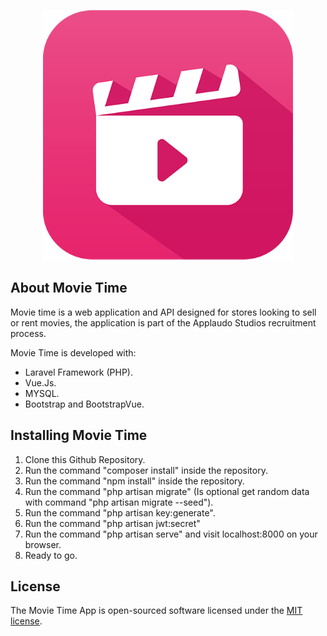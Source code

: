 <p align="center"><a href="https://github.com/JParedes98" target="_blank">
    <img src="./public/logo.png" width="400"></a>
</p>

## About Movie Time

Movie time is a web application and API designed for stores looking to sell or rent movies, the application is part of the Applaudo Studios recruitment process.

Movie Time is developed with:

- Laravel Framework (PHP).
- Vue.Js.
- MYSQL.
- Bootstrap and BootstrapVue.

## Installing Movie Time
1) Clone this Github Repository.
2) Run the command "composer install" inside the repository.
3) Run the command "npm install" inside the repository.
4) Run the command "php artisan migrate" (Is optional get random data with command "php artisan migrate --seed").
5) Run the command "php artisan key:generate".
6) Run the command "php artisan jwt:secret"
7) Run the command "php artisan serve" and visit localhost:8000 on your browser.
8) Ready to go.


## License

The Movie Time App is open-sourced software licensed under the [MIT license](https://opensource.org/licenses/MIT).
